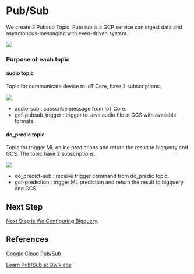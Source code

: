# Pub/Sub
We create 2 Pubsub Topic. Pub/sub is a GCP service can ingest data and asyncronous-messaging with even-driven system.

<img src="https://user-images.githubusercontent.com/47622164/119776432-20b31300-beef-11eb-99cf-0ed07ab430f4.png">

### Purpose of each topic
#### audio topic 
Topic for communicate device to IoT Core, have 2 subscriptions.

<img src="https://user-images.githubusercontent.com/47622164/119776790-91f2c600-beef-11eb-8f77-42c6e57a272c.png">

* audio-sub : subscribe message from IoT Core.
* gcf-pubsub_trigger : trigger to save audio file at GCS with available formats.

#### do_predic topic
Topic for trigger ML online predictions and return the result to bigquery and GCS. The topic have 2 subscriptions.

<img src="https://user-images.githubusercontent.com/47622164/119777336-3543db00-bef0-11eb-8b00-982005756a39.png">

* do_predict-sub : receive trigger command from do_predic topic.
* gcf-prediction : trigger ML prediction and return the result to bigquery and GCS.

## Next Step
[Next Step is We Configuring Bigquery]().


## References
[Google Cloud Pub/Sub](https://cloud.google.com/pubsub)

[Learn Pub/Sub at Qwiklabs](https://www.qwiklabs.com/focuses/3719?locale=id&parent=catalog)
